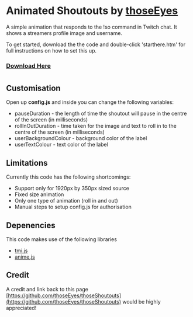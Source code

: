 # Animated Shoutouts by [thoseEyes](https://twitch.tv/thoseeyes) 
A simple animation that responds to the !so command in Twitch chat. It shows a streamers profile image and username.

To get started, download the the code and double-click 'starthere.htm' for full instructions on how to set this up.

### [Download Here](https://github.com/thoseEyes/thoseShoutouts/archive/main.zip)
#

## Customisation

Open up **config.js** and inside you can change the following variables:

- pauseDuration - the length of time the shoutout will pause in the centre of the screen (in milliseconds)
- rollInOutDuration - time taken for the image and text to roll in to the centre of the screen (in milliseconds)
- userBackgroundColour - background color of the label
- userTextColour - text color of the label

## Limitations
Currently this code has the following shortcomings:

- Support only for 1920px by 350px sized source
- Fixed size animation
- Only one type of animation (roll in and out)
- Manual steps to setup config.js for authorisation

## Depenencies
This code makes use of the following libraries

- [tmi.js](https://github.com/tmijs/tmi.js)
- [anime.js](https://github.com/juliangarnier/anime)


## Credit
A credit and link back to this page [https://github.com/thoseEyes/thoseShoutouts](https://github.com/thoseEyes/thoseShoutouts) would be highly appreciated!